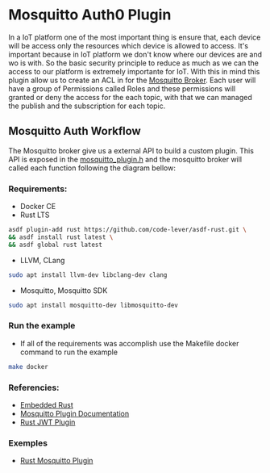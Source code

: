 # Mosquitto Auth0 Plugin

In a IoT platform one of the most important thing is ensure that, each device will be access only the resources which device is allowed to access.
It's important because in IoT platform we don't know where our devices are and wo is with. So the basic security principle to reduce as much as we can
the access to our platform is extremely importante for IoT. With this in mind this plugin allow us to create an ACL in for the [Mosquitto Broker](https://mosquitto.org/). Each user will have a group
of Permissions called Roles and these permissions will granted or deny the access for the each topic, with that we can managed the publish and the subscription for each topic.


## Mosquitto Auth Workflow

The Mosquitto broker give us a external API to build a custom plugin. This API is exposed in the [mosquitto_plugin.h](https://mosquitto.org/api/files/mosquitto_plugin-h.html) and the mosquitto broker will called each function following the diagram bellow:

### Requirements:
- Docker CE
- Rust LTS
```bash
asdf plugin-add rust https://github.com/code-lever/asdf-rust.git \
&& asdf install rust latest \
&& asdf global rust latest
```
- LLVM, CLang
```bash
sudo apt install llvm-dev libclang-dev clang
```
- Mosquitto, Mosquitto SDK
```bash
sudo apt install mosquitto-dev libmosquitto-dev
```

### Run the example
- If all of the requirements was accomplish use the Makefile docker command to run the example
```bash 
make docker 
```

### Referencies:
- [Embedded Rust](https://docs.rust-embedded.org/book/interoperability/rust-with-c.html)
- [Mosquitto Plugin Documentation](https://mosquitto.org/api/files/mosquitto_plugin-h.html)
- [Rust JWT Plugin](https://github.com/wiomoc/mosquitto-jwt-auth)

### Exemples
- [Rust Mosquitto Plugin](https://github.com/TotalKrill/mosquitto_plugin)